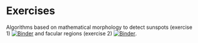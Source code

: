 # Exercises
Algorithms based on mathematical morphology to detect sunspots (exercise 1)
[![Binder](https://mybinder.org/badge_logo.svg)](https://mybinder.org/v2/gh/ppinaUC/SWATNet-AI4/master?labpath=sunspots.ipynb) and facular regions (exercise 2) [![Binder](https://mybinder.org/badge_logo.svg)](https://mybinder.org/v2/gh/ppinaUC/SWATNet-AI4/master?labpath=facular-regions.ipynb).

